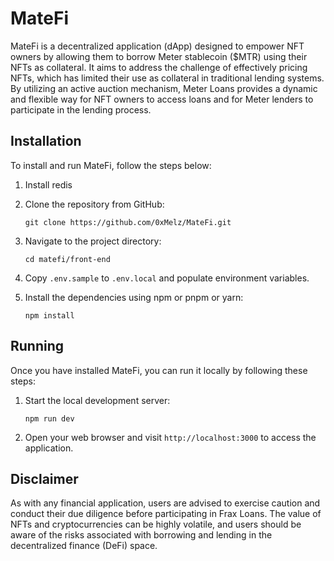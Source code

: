 # MateFi

MateFi is a decentralized application (dApp) designed to empower NFT owners by allowing them to borrow Meter stablecoin ($MTR) using their NFTs as collateral. It aims to address the challenge of effectively pricing NFTs, which has limited their use as collateral in traditional lending systems. By utilizing an active auction mechanism, Meter Loans provides a dynamic and flexible way for NFT owners to access loans and for Meter lenders to participate in the lending process.



## Installation

To install and run MateFi, follow the steps below:

1. Install redis


2. Clone the repository from GitHub:
   ```
   git clone https://github.com/0xMelz/MateFi.git
   ```
3. Navigate to the project directory:
   ```
   cd matefi/front-end
   ```
   
4. Copy `.env.sample` to `.env.local` and populate environment variables.


5. Install the dependencies using npm or pnpm or yarn:
   ```
   npm install
   ```

## Running

Once you have installed MateFi, you can run it locally by following these steps:

1. Start the local development server:
   ```
   npm run dev
   ```
2. Open your web browser and visit `http://localhost:3000` to access the application.

## Disclaimer

As with any financial application, users are advised to exercise caution and conduct their due diligence before participating in Frax Loans. The value of NFTs and cryptocurrencies can be highly volatile, and users should be aware of the risks associated with borrowing and lending in the decentralized finance (DeFi) space.
